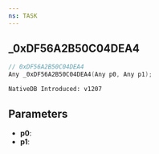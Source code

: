 ```yaml
---
ns: TASK
---
```

## _0xDF56A2B50C04DEA4

```c
// 0xDF56A2B50C04DEA4
Any _0xDF56A2B50C04DEA4(Any p0, Any p1);
```

```
NativeDB Introduced: v1207
```

## Parameters
* **p0**:
* **p1**:
